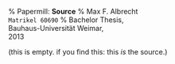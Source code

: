 % Papermill: **Source**
% Max F. Albrecht \
  `Matrikel 60690`
% Bachelor Thesis, \
  Bauhaus-Universität Weimar, \
  2013


(this is empty. if you find this: this *is* the source.)